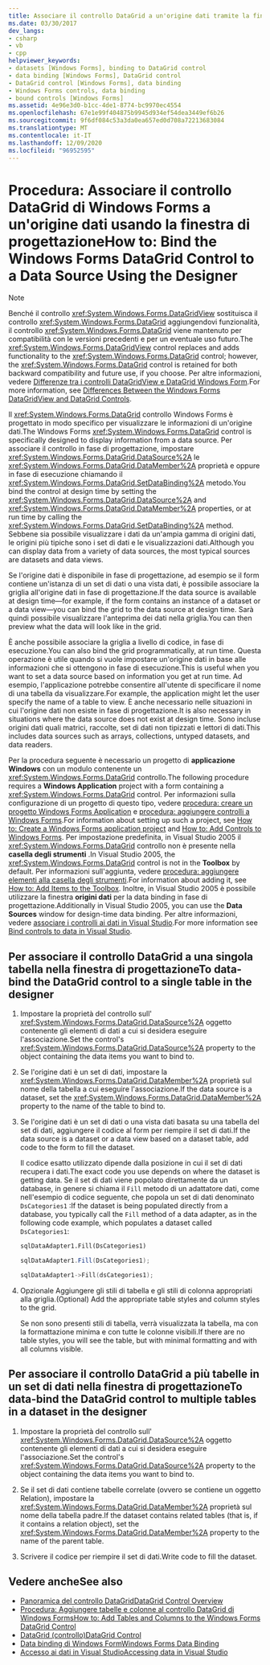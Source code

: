 ```yaml
---
title: Associare il controllo DataGrid a un'origine dati tramite la finestra di progettazione
ms.date: 03/30/2017
dev_langs:
- csharp
- vb
- cpp
helpviewer_keywords:
- datasets [Windows Forms], binding to DataGrid control
- data binding [Windows Forms], DataGrid control
- DataGrid control [Windows Forms], data binding
- Windows Forms controls, data binding
- bound controls [Windows Forms]
ms.assetid: 4e96e3d0-b1cc-4de1-8774-bc9970ec4554
ms.openlocfilehash: 67e1e99f404875b9945d934ef54dea3449ef6b26
ms.sourcegitcommit: 9f6df084c53a3da0ea657ed0d708a72213683084
ms.translationtype: MT
ms.contentlocale: it-IT
ms.lasthandoff: 12/09/2020
ms.locfileid: "96952595"
---
```

# <a name="how-to-bind-the-windows-forms-datagrid-control-to-a-data-source-using-the-designer"></a><span data-ttu-id="10250-102">Procedura: Associare il controllo DataGrid di Windows Forms a un'origine dati usando la finestra di progettazione</span><span class="sxs-lookup"><span data-stu-id="10250-102">How to: Bind the Windows Forms DataGrid Control to a Data Source Using the Designer</span></span>

> [!NOTE]
> <span data-ttu-id="10250-103">Benché il controllo <xref:System.Windows.Forms.DataGridView> sostituisca il controllo <xref:System.Windows.Forms.DataGrid> aggiungendovi funzionalità, il controllo <xref:System.Windows.Forms.DataGrid> viene mantenuto per compatibilità con le versioni precedenti e per un eventuale uso futuro.</span><span class="sxs-lookup"><span data-stu-id="10250-103">The <xref:System.Windows.Forms.DataGridView> control replaces and adds functionality to the <xref:System.Windows.Forms.DataGrid> control; however, the <xref:System.Windows.Forms.DataGrid> control is retained for both backward compatibility and future use, if you choose.</span></span> <span data-ttu-id="10250-104">Per altre informazioni, vedere [Differenze tra i controlli DataGridView e DataGrid Windows Form](differences-between-the-windows-forms-datagridview-and-datagrid-controls.md).</span><span class="sxs-lookup"><span data-stu-id="10250-104">For more information, see [Differences Between the Windows Forms DataGridView and DataGrid Controls](differences-between-the-windows-forms-datagridview-and-datagrid-controls.md).</span></span>

 <span data-ttu-id="10250-105">Il <xref:System.Windows.Forms.DataGrid> controllo Windows Forms è progettato in modo specifico per visualizzare le informazioni di un'origine dati.</span><span class="sxs-lookup"><span data-stu-id="10250-105">The Windows Forms <xref:System.Windows.Forms.DataGrid> control is specifically designed to display information from a data source.</span></span> <span data-ttu-id="10250-106">Per associare il controllo in fase di progettazione, impostare <xref:System.Windows.Forms.DataGrid.DataSource%2A> le <xref:System.Windows.Forms.DataGrid.DataMember%2A> proprietà e oppure in fase di esecuzione chiamando il <xref:System.Windows.Forms.DataGrid.SetDataBinding%2A> metodo.</span><span class="sxs-lookup"><span data-stu-id="10250-106">You bind the control at design time by setting the <xref:System.Windows.Forms.DataGrid.DataSource%2A> and <xref:System.Windows.Forms.DataGrid.DataMember%2A> properties, or at run time by calling the <xref:System.Windows.Forms.DataGrid.SetDataBinding%2A> method.</span></span> <span data-ttu-id="10250-107">Sebbene sia possibile visualizzare i dati da un'ampia gamma di origini dati, le origini più tipiche sono i set di dati e le visualizzazioni dati.</span><span class="sxs-lookup"><span data-stu-id="10250-107">Although you can display data from a variety of data sources, the most typical sources are datasets and data views.</span></span>

 <span data-ttu-id="10250-108">Se l'origine dati è disponibile in fase di progettazione, ad esempio se il form contiene un'istanza di un set di dati o una vista dati, è possibile associare la griglia all'origine dati in fase di progettazione.</span><span class="sxs-lookup"><span data-stu-id="10250-108">If the data source is available at design time—for example, if the form contains an instance of a dataset or a data view—you can bind the grid to the data source at design time.</span></span> <span data-ttu-id="10250-109">Sarà quindi possibile visualizzare l'anteprima dei dati nella griglia.</span><span class="sxs-lookup"><span data-stu-id="10250-109">You can then preview what the data will look like in the grid.</span></span>

 <span data-ttu-id="10250-110">È anche possibile associare la griglia a livello di codice, in fase di esecuzione.</span><span class="sxs-lookup"><span data-stu-id="10250-110">You can also bind the grid programmatically, at run time.</span></span> <span data-ttu-id="10250-111">Questa operazione è utile quando si vuole impostare un'origine dati in base alle informazioni che si ottengono in fase di esecuzione.</span><span class="sxs-lookup"><span data-stu-id="10250-111">This is useful when you want to set a data source based on information you get at run time.</span></span> <span data-ttu-id="10250-112">Ad esempio, l'applicazione potrebbe consentire all'utente di specificare il nome di una tabella da visualizzare.</span><span class="sxs-lookup"><span data-stu-id="10250-112">For example, the application might let the user specify the name of a table to view.</span></span> <span data-ttu-id="10250-113">È anche necessario nelle situazioni in cui l'origine dati non esiste in fase di progettazione.</span><span class="sxs-lookup"><span data-stu-id="10250-113">It is also necessary in situations where the data source does not exist at design time.</span></span> <span data-ttu-id="10250-114">Sono incluse origini dati quali matrici, raccolte, set di dati non tipizzati e lettori di dati.</span><span class="sxs-lookup"><span data-stu-id="10250-114">This includes data sources such as arrays, collections, untyped datasets, and data readers.</span></span>

 <span data-ttu-id="10250-115">Per la procedura seguente è necessario un progetto di **applicazione Windows** con un modulo contenente un <xref:System.Windows.Forms.DataGrid> controllo.</span><span class="sxs-lookup"><span data-stu-id="10250-115">The following procedure requires a **Windows Application** project with a form containing a <xref:System.Windows.Forms.DataGrid> control.</span></span> <span data-ttu-id="10250-116">Per informazioni sulla configurazione di un progetto di questo tipo, vedere [procedura: creare un progetto Windows Forms Application](/visualstudio/ide/step-1-create-a-windows-forms-application-project) e [procedura: aggiungere controlli a Windows Forms](how-to-add-controls-to-windows-forms.md).</span><span class="sxs-lookup"><span data-stu-id="10250-116">For information about setting up such a project, see [How to: Create a Windows Forms application project](/visualstudio/ide/step-1-create-a-windows-forms-application-project) and [How to: Add Controls to Windows Forms](how-to-add-controls-to-windows-forms.md).</span></span> <span data-ttu-id="10250-117">Per impostazione predefinita, in Visual Studio 2005 il <xref:System.Windows.Forms.DataGrid> controllo non è presente nella **casella degli strumenti** .</span><span class="sxs-lookup"><span data-stu-id="10250-117">In Visual Studio 2005, the <xref:System.Windows.Forms.DataGrid> control is not in the **Toolbox** by default.</span></span> <span data-ttu-id="10250-118">Per informazioni sull'aggiunta, vedere [procedura: aggiungere elementi alla casella degli strumenti](/previous-versions/visualstudio/visual-studio-2010/ms165355(v=vs.100)).</span><span class="sxs-lookup"><span data-stu-id="10250-118">For information about adding it, see [How to: Add Items to the Toolbox](/previous-versions/visualstudio/visual-studio-2010/ms165355(v=vs.100)).</span></span> <span data-ttu-id="10250-119">Inoltre, in Visual Studio 2005 è possibile utilizzare la finestra **origini dati** per la data binding in fase di progettazione.</span><span class="sxs-lookup"><span data-stu-id="10250-119">Additionally in Visual Studio 2005, you can use the **Data Sources** window for design-time data binding.</span></span> <span data-ttu-id="10250-120">Per altre informazioni, vedere [associare i controlli ai dati in Visual Studio](/visualstudio/data-tools/bind-controls-to-data-in-visual-studio).</span><span class="sxs-lookup"><span data-stu-id="10250-120">For more information see [Bind controls to data in Visual Studio](/visualstudio/data-tools/bind-controls-to-data-in-visual-studio).</span></span>

## <a name="to-data-bind-the-datagrid-control-to-a-single-table-in-the-designer"></a><span data-ttu-id="10250-121">Per associare il controllo DataGrid a una singola tabella nella finestra di progettazione</span><span class="sxs-lookup"><span data-stu-id="10250-121">To data-bind the DataGrid control to a single table in the designer</span></span>

1. <span data-ttu-id="10250-122">Impostare la proprietà del controllo sull' <xref:System.Windows.Forms.DataGrid.DataSource%2A> oggetto contenente gli elementi di dati a cui si desidera eseguire l'associazione.</span><span class="sxs-lookup"><span data-stu-id="10250-122">Set the control's <xref:System.Windows.Forms.DataGrid.DataSource%2A> property to the object containing the data items you want to bind to.</span></span>

2. <span data-ttu-id="10250-123">Se l'origine dati è un set di dati, impostare la <xref:System.Windows.Forms.DataGrid.DataMember%2A> proprietà sul nome della tabella a cui eseguire l'associazione.</span><span class="sxs-lookup"><span data-stu-id="10250-123">If the data source is a dataset, set the <xref:System.Windows.Forms.DataGrid.DataMember%2A> property to the name of the table to bind to.</span></span>

3. <span data-ttu-id="10250-124">Se l'origine dati è un set di dati o una vista dati basata su una tabella del set di dati, aggiungere il codice al form per riempire il set di dati.</span><span class="sxs-lookup"><span data-stu-id="10250-124">If the data source is a dataset or a data view based on a dataset table, add code to the form to fill the dataset.</span></span>

     <span data-ttu-id="10250-125">Il codice esatto utilizzato dipende dalla posizione in cui il set di dati recupera i dati.</span><span class="sxs-lookup"><span data-stu-id="10250-125">The exact code you use depends on where the dataset is getting data.</span></span> <span data-ttu-id="10250-126">Se il set di dati viene popolato direttamente da un database, in genere si chiama il `Fill` metodo di un adattatore dati, come nell'esempio di codice seguente, che popola un set di dati denominato `DsCategories1` :</span><span class="sxs-lookup"><span data-stu-id="10250-126">If the dataset is being populated directly from a database, you typically call the `Fill` method of a data adapter, as in the following code example, which populates a dataset called `DsCategories1`:</span></span>

    ```vb
    sqlDataAdapter1.Fill(DsCategories1)
    ```

    ```csharp
    sqlDataAdapter1.Fill(DsCategories1);
    ```

    ```cpp
    sqlDataAdapter1->Fill(dsCategories1);
    ```

4. <span data-ttu-id="10250-127">Opzionale Aggiungere gli stili di tabella e gli stili di colonna appropriati alla griglia.</span><span class="sxs-lookup"><span data-stu-id="10250-127">(Optional) Add the appropriate table styles and column styles to the grid.</span></span>

     <span data-ttu-id="10250-128">Se non sono presenti stili di tabella, verrà visualizzata la tabella, ma con la formattazione minima e con tutte le colonne visibili.</span><span class="sxs-lookup"><span data-stu-id="10250-128">If there are no table styles, you will see the table, but with minimal formatting and with all columns visible.</span></span>

## <a name="to-data-bind-the-datagrid-control-to-multiple-tables-in-a-dataset-in-the-designer"></a><span data-ttu-id="10250-129">Per associare il controllo DataGrid a più tabelle in un set di dati nella finestra di progettazione</span><span class="sxs-lookup"><span data-stu-id="10250-129">To data-bind the DataGrid control to multiple tables in a dataset in the designer</span></span>

1. <span data-ttu-id="10250-130">Impostare la proprietà del controllo sull' <xref:System.Windows.Forms.DataGrid.DataSource%2A> oggetto contenente gli elementi di dati a cui si desidera eseguire l'associazione.</span><span class="sxs-lookup"><span data-stu-id="10250-130">Set the control's <xref:System.Windows.Forms.DataGrid.DataSource%2A> property to the object containing the data items you want to bind to.</span></span>

2. <span data-ttu-id="10250-131">Se il set di dati contiene tabelle correlate (ovvero se contiene un oggetto Relation), impostare la <xref:System.Windows.Forms.DataGrid.DataMember%2A> proprietà sul nome della tabella padre.</span><span class="sxs-lookup"><span data-stu-id="10250-131">If the dataset contains related tables (that is, if it contains a relation object), set the <xref:System.Windows.Forms.DataGrid.DataMember%2A> property to the name of the parent table.</span></span>

3. <span data-ttu-id="10250-132">Scrivere il codice per riempire il set di dati.</span><span class="sxs-lookup"><span data-stu-id="10250-132">Write code to fill the dataset.</span></span>

## <a name="see-also"></a><span data-ttu-id="10250-133">Vedere anche</span><span class="sxs-lookup"><span data-stu-id="10250-133">See also</span></span>

- [<span data-ttu-id="10250-134">Panoramica del controllo DataGrid</span><span class="sxs-lookup"><span data-stu-id="10250-134">DataGrid Control Overview</span></span>](datagrid-control-overview-windows-forms.md)
- [<span data-ttu-id="10250-135">Procedura: Aggiungere tabelle e colonne al controllo DataGrid di Windows Forms</span><span class="sxs-lookup"><span data-stu-id="10250-135">How to: Add Tables and Columns to the Windows Forms DataGrid Control</span></span>](how-to-add-tables-and-columns-to-the-windows-forms-datagrid-control.md)
- [<span data-ttu-id="10250-136">DataGrid (controllo)</span><span class="sxs-lookup"><span data-stu-id="10250-136">DataGrid Control</span></span>](datagrid-control-windows-forms.md)
- [<span data-ttu-id="10250-137">Data binding di Windows Form</span><span class="sxs-lookup"><span data-stu-id="10250-137">Windows Forms Data Binding</span></span>](../windows-forms-data-binding.md)
- [<span data-ttu-id="10250-138">Accesso ai dati in Visual Studio</span><span class="sxs-lookup"><span data-stu-id="10250-138">Accessing data in Visual Studio</span></span>](/visualstudio/data-tools/accessing-data-in-visual-studio)
